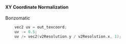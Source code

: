 #### XY Coordinate Normalization 
Bonzomatic
```c	
	vec2 uv = out_texcoord;
	uv -= 0.5;
	uv /= vec2(v2Resolution.y / v2Resolution.x, 1);


```

